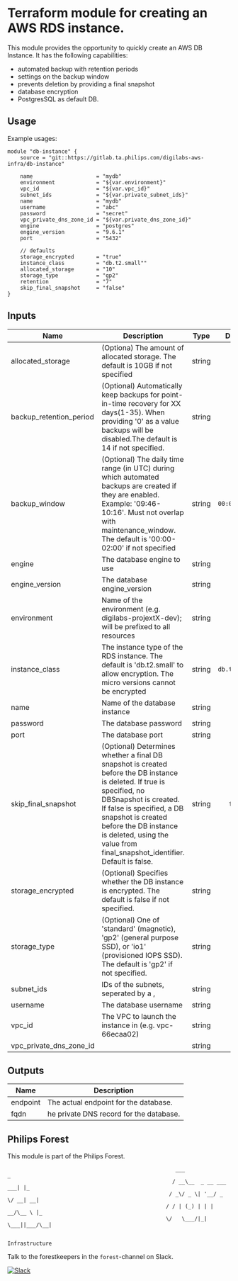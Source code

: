 # Terraform module for creating an AWS RDS instance.

This module provides the opportunity to quickly create an AWS DB Instance.
It has the following capabilities:

- automated backup with retention periods
- settings on the backup window
- prevents deletion by providing a final snapshot
- database encryption
- PostgresSQL as default DB.

## Usage
Example usages:

```
module "db-instance" {
    source = "git::https://gitlab.ta.philips.com/digilabs-aws-infra/db-instance"

    name                    = "mydb"
    environment             = "${var.environment}"
    vpc_id                  = "${var.vpc_id}"
    subnet_ids              = "${var.private_subnet_ids}"
    name                    = "mydb"
    username                = "abc"
    password                = "secret"
    vpc_private_dns_zone_id = "${var.private_dns_zone_id}"
    engine                  = "postgres"
    engine_version          = "9.6.1"
    port                    = "5432"

    // defaults
    storage_encrypted       = "true"
    instance_class          = "db.t2.small""
    allocated_storage       = "10"
    storage_type            = "gp2"
    retention               = "7"
    skip_final_snapshot     = "false"
}

```


## Inputs

| Name | Description | Type | Default | Required |
|------|-------------|:----:|:-----:|:-----:|
| allocated_storage | (Optiona) The amount of allocated storage. The default is 10GB if not specified | string | `10` | no |
| backup_retention_period | (Optional) Automatically keep backups for point-in-time recovery for XX days(1-35). When providing '0' as a value backups will be disabled.The default is 14 if not specified. | string | `7` | no |
| backup_window | (Optional) The daily time range (in UTC) during which automated backups are created if they are enabled. Example: '09:46-10:16'. Must not overlap with maintenance_window. The default is '00:00-02:00' if not specified | string | `00:00-02:00` | no |
| engine | The database engine to use | string | - | yes |
| engine_version | The database engine_version | string | - | yes |
| environment | Name of the environment (e.g. digilabs-projextX-dev); will be prefixed to all resources | string | - | yes |
| instance_class | The instance type of the RDS instance. The default is 'db.t2.small' to allow encryption. The micro versions cannot be encrypted | string | `db.t2.small` | no |
| name | Name of the database instance | string | - | yes |
| password | The database password | string | - | yes |
| port | The database port | string | - | yes |
| skip_final_snapshot | (Optional) Determines whether a final DB snapshot is created before the DB instance is deleted. If true is specified, no DBSnapshot is created. If false is specified, a DB snapshot is created before the DB instance is deleted, using the value from final_snapshot_identifier. Default is false. | string | `false` | no |
| storage_encrypted | (Optional) Specifies whether the DB instance is encrypted. The default is false if not specified. | string | `true` | no |
| storage_type | (Optional) One of 'standard' (magnetic), 'gp2' (general purpose SSD), or 'io1' (provisioned IOPS SSD). The default is 'gp2' if not specified. | string | `gp2` | no |
| subnet_ids | IDs of the subnets, seperated by a , | string | - | yes |
| username | The database username | string | - | yes |
| vpc_id | The VPC to launch the instance in (e.g. vpc-66ecaa02) | string | - | yes |
| vpc_private_dns_zone_id |  | string | - | yes |

## Outputs

| Name | Description |
|------|-------------|
| endpoint | The actual endpoint for the database. |
| fqdn | he private DNS record for the database. |



## Philips Forest

This module is part of the Philips Forest.

```
                                                     ___                   _
                                                    / __\__  _ __ ___  ___| |_
                                                   / _\/ _ \| '__/ _ \/ __| __|
                                                  / / | (_) | | |  __/\__ \ |_
                                                  \/   \___/|_|  \___||___/\__|  

                                                                 Infrastructure
```

Talk to the forestkeepers in the `forest`-channel on Slack.

[![Slack](https://philips-software-slackin.now.sh/badge.svg)](https://philips-software-slackin.now.sh)

